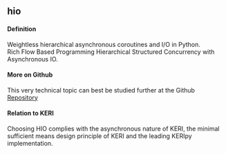 ## hio

<h4>Definition</h4><p>Weightless hierarchical asynchronous coroutines and I/O in Python.<br>Rich Flow Based Programming Hierarchical Structured Concurrency with Asynchronous IO.</p><h4>More on Github</h4><p>This very technical topic can best be studied further at the Github <a href="https://github.com/ioflo/hio">Repository</a></p><h4>Relation to KERI</h4><p>Choosing HIO complies with the asynchronous nature of KERI, the minimal sufficient means design principle of KERI and the leading KERIpy implementation.</p>

